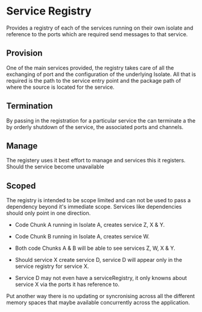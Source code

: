 # Service Registry

Provides a registry of each of the services running on their own isolate and reference to
the ports which are required send messages to that service.

## Provision
One of the main services provided, the registry takes care of all the exchanging
of port and the configuration of the underlying Isolate. All that is required is
the path to the service entry point and the package path of where the source is
located for the service.

## Termination
By passing in the registration for a particular service the can terminate a the by orderly shutdown of the service, the associated ports and channels.

## Manage
The registery uses it best effort to manage and services this it registers. Should the service become unavailable

## Scoped
The registry is intended to be scope limited and can not be used to pass a
dependency beyond it's immediate scope. Services like dependencies should only
point in one direction.

* Code Chunk A running in Isolate A, creates service Z, X & Y.
* Code Chunk B running in Isolate A, creates service W.

* Both code Chunks A & B will be able to see services Z, W, X & Y.

* Should service X create service D, service D will appear only in the service
registry for service X.

* Service D may not even have a serviceRegistry, it only knowns about service
X via the ports it has reference to.

Put another way there is no updating or syncronising across all the different
memory spaces that maybe available concurrently across the application.

